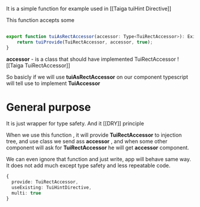 It is a simple function for example used in [[Taiga tuiHint Directive]]

This function accepts some 

```ts
  
export function tuiAsRectAccessor(accessor: Type<TuiRectAccessor>): ExistingProvider {  
    return tuiProvide(TuiRectAccessor, accessor, true);  
}
```

**accessor** - is a class that should have implemented TuiRectAccessor 
![[Taiga TuiRectAccessor]]

So basicly if we will use **tuiAsRectAccessor** on our component typescript will tell use to implement **TuiAccessor**


# General purpose
It is just wrapper for type safety. And it  [[DRY]] principle


When we use this function , it will provide **TuiRectAccessor** to injection tree, and use class we send ass **accessor** , and when some other component will ask for **TuiRectAccessor** he will get **accessor** component.

We can even ignore that function and just write, app will behave same way. It does not add much except type safety and less repeatable code.  
```ts
{
  provide: TuiRectAccessor,
  useExisting: TuiHintDirective,
  multi: true
}
```

